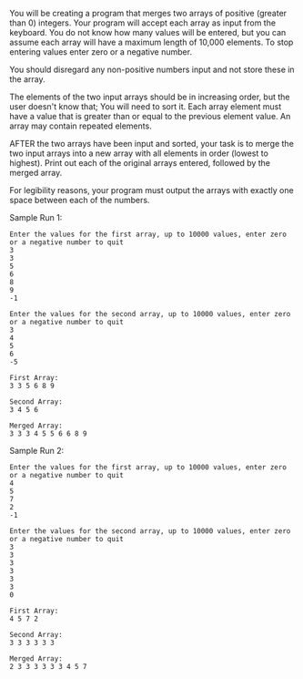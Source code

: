 You will be creating a program that merges two arrays of positive (greater than 0) integers. 
Your program will accept each array as input from the keyboard. 
You do not know how many values will be entered, but you can assume each array will have a maximum length of 10,000 elements. 
To stop entering values enter zero or a negative number. 

You should disregard any non-positive numbers input and not store these in the array.

The elements of the two input arrays should be in increasing order, but the user doesn't know that; You will need to sort it. 
Each array element must have a value that is greater than or equal to the previous element value. 
An array may contain repeated elements.

AFTER the two arrays have been input and sorted, 
your task is to merge the two input arrays into a new array with all elements in order (lowest to highest). 
Print out each of the original arrays entered, followed by the merged array.

For legibility reasons, your program must output the arrays with exactly one space between each of the numbers.

Sample Run 1:

    Enter the values for the first array, up to 10000 values, enter zero or a negative number to quit
    3
    3
    5
    6
    8
    9
    -1

    Enter the values for the second array, up to 10000 values, enter zero or a negative number to quit
    3
    4
    5
    6
    -5

    First Array:
    3 3 5 6 8 9

    Second Array:
    3 4 5 6

    Merged Array:
    3 3 3 4 5 5 6 6 8 9

Sample Run 2:

    Enter the values for the first array, up to 10000 values, enter zero or a negative number to quit
    4
    5
    7
    2
    -1

    Enter the values for the second array, up to 10000 values, enter zero or a negative number to quit
    3
    3
    3
    3
    3
    3
    0

    First Array:
    4 5 7 2

    Second Array:
    3 3 3 3 3 3

    Merged Array:
    2 3 3 3 3 3 3 4 5 7
